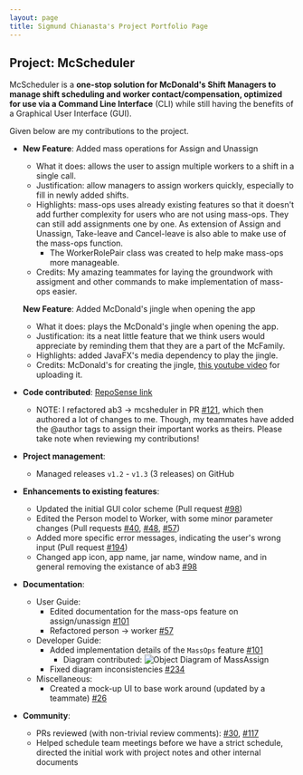 ```yaml
---
layout: page
title: Sigmund Chianasta's Project Portfolio Page
---
```


## Project: McScheduler

McScheduler is a **one-stop solution for McDonald's Shift Managers to manage shift scheduling and worker
contact/compensation, optimized for use via a Command Line Interface** (CLI) while still having the benefits of a
Graphical User Interface (GUI).

Given below are my contributions to the project.

* **New Feature**: Added mass operations for Assign and Unassign
  * What it does: allows the user to assign multiple workers to a shift in a single call.
  * Justification: allow managers to assign workers quickly, especially to fill in newly added shifts.
  * Highlights: mass-ops uses already existing features so that it doesn't add further complexity for users who are not using mass-ops. They can still add assignments one by one.
  As extension of Assign and Unassign, Take-leave and Cancel-leave is also able to make use of the mass-ops function.
    * The WorkerRolePair class was created to help make mass-ops more manageable.
  * Credits: My amazing teammates for laying the groundwork with assigment and other commands to make implementation of mass-ops easier.
  
  **New Feature**: Added McDonald's jingle when opening the app
  * What it does: plays the McDonald's jingle when opening the app.
  * Justification: its a neat little feature that we think users would appreciate by reminding them that they are a part of the McFamily.
  * Highlights: added JavaFX's media dependency to play the jingle.
  * Credits: McDonald's for creating the jingle, [this youtube video](https://www.youtube.com/watch?v=SE1B3N_a7fE) for uploading it.
  
* **Code contributed**: [RepoSense link](https://nus-cs2103-ay2021s1.github.io/tp-dashboard/#breakdown=true&search=sigmund-c)
  * NOTE: I refactored ab3 -> mcsheduler in PR [#121](https://github.com/AY2021S1-CS2103-F10-4/tp/pull/121), which then authored a lot of changes to me. Though, my teammates have added the @author tags to assign their important works as theirs. Please take note when reviewing my contributions!

* **Project management**:
  * Managed releases `v1.2` - `v1.3` (3 releases) on GitHub

* **Enhancements to existing features**:
  * Updated the initial GUI color scheme (Pull request [\#98](https://github.com/AY2021S1-CS2103-F10-4/tp/pull/98))
  * Edited the Person model to Worker, with some minor parameter changes (Pull requests [\#40](https://github.com/AY2021S1-CS2103-F10-4/tp/pull/40), [\#48](https://github.com/AY2021S1-CS2103-F10-4/tp/pull/48), [\#57](https://github.com/AY2021S1-CS2103-F10-4/tp/pull/57))
  * Added more specific error messages, indicating the user's wrong input (Pull request [\#194](https://github.com/AY2021S1-CS2103-F10-4/tp/pull/194))
  * Changed app icon, app name, jar name, window name, and in general removing the existance of ab3 [\#98](https://github.com/AY2021S1-CS2103-F10-4/tp/pull/98)

* **Documentation**:
  * User Guide:
    * Edited documentation for the mass-ops feature on assign/unassign [\#101](https://github.com/AY2021S1-CS2103-F10-4/tp/pull/101)
    * Refactored person -> worker [\#57](https://github.com/AY2021S1-CS2103-F10-4/tp/pull/57)
  * Developer Guide:
    * Added implementation details of the `MassOps` feature [#101](https://github.com/AY2021S1-CS2103-F10-4/tp/pull/101)
      * Diagram contributed: 
![Object Diagram of MassAssign](images/MassAssignObjectDiagram.png)
    * Fixed diagram inconsistencies [\#234](https://github.com/AY2021S1-CS2103-F10-4/tp/pull/234)
  * Miscellaneous:
    * Created a mock-up UI to base work around (updated by a teammate) [\#26](https://github.com/AY2021S1-CS2103-F10-4/tp/pull/26)

* **Community**:
  * PRs reviewed (with non-trivial review comments): [\#30](https://github.com/AY2021S1-CS2103-F10-4/tp/pull/30), [\#117](https://github.com/AY2021S1-CS2103-F10-4/tp/pull/117)
  * Helped schedule team meetings before we have a strict schedule, directed the initial work with project notes and other internal documents

